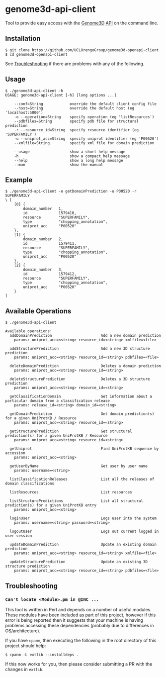 # genome3d-api-client
Tool to provide easy access with the [Genome3D](http://www.genome3d.eu) [API](http://www.genome3d.eu/api) on the command line.

## Installation

```
$ git clone https://github.com/UCLOrengoGroup/genome3d-openapi-client
$ cd genome3d-openapi-client
```

See [Troubleshooting](#troubleshooting) if there are problems with any of the following.

## Usage

```
$ ./genome3d-api-client -h
USAGE: genome3d-api-client [-h] [long options ...]

    --conf=String            override the default client config file
    --host=String            override the default host (eg 'localhost:5000')
    -o --operation=String    specify operation (eg 'listResources')
    --pdbfiles=String        specify pdb file for structural prediction
    -r --resource_id=String  specify resource identifier (eg 'SUPERFAMILY')
    -u --uniprot_acc=String  specify uniprot identifier (eg 'P00520')
    --xmlfile=String         specify xml file for domain prediction

    --usage                  show a short help message
    -h                       show a compact help message
    --help                   show a long help message
    --man                    show the manual
```

## Example

```
$ ./genome3d-api-client -o getDomainPrediction -u P00520 -r SUPERFAMILY
\ [
    [0] {
        domain_number   1,
        id              1579410,
        resource        "SUPERFAMILY",
        type            "chopping_annotation",
        uniprot_acc     "P00520"
    },
    [1] {
        domain_number   2,
        id              1579411,
        resource        "SUPERFAMILY",
        type            "chopping_annotation",
        uniprot_acc     "P00520"
    },
    [2] {
        domain_number   3,
        id              1579412,
        resource        "SUPERFAMILY",
        type            "chopping_annotation",
        uniprot_acc     "P00520"
    }
]
```

## Available Operations

```
$ ./genome3d-api-client

Available operations:
  addDomainPrediction                      Add a new domain prediction
    params: uniprot_acc=<string> resource_id=<string> xmlfile=<file>

  addStructurePrediction                   Add a new 3D structure prediction
    params: uniprot_acc=<string> resource_id=<string> pdbfiles=<file>

  deleteDomainPrediction                   Deletes a domain prediction
    params: uniprot_acc=<string> resource_id=<string>

  deleteStructurePrediction                Deletes a 3D structure prediction
    params: uniprot_acc=<string> resource_id=<string>

  getClassificationDomain                  Get information about a particular domain from a classification release
    params: release_id=<string> domain_id=<string>

  getDomainPrediction                      Get domain prediction(s) for a given UniProtKB / Resource
    params: uniprot_acc=<string> resource_id=<string>

  getStructurePrediction                   Get structural prediction(s) for a given UniProtKB / Resource
    params: uniprot_acc=<string> resource_id=<string>

  getUniprot                               Find UniProtKB sequence by accession
    params: uniprot_acc=<string>

  getUserByName                            Get user by user name
    params: username=<string>

  listClassificationReleases               List all the releases of domain classifications

  listResources                            List resources

  listStructurePredictions                 List all structural prediction(s) for a given UniProtKB entry
    params: uniprot_acc=<string>

  loginUser                                Logs user into the system
    params: username=<string> password=<string>

  logoutUser                               Logs out current logged in user session

  updateDomainPrediction                   Update an existing domain prediction
    params: uniprot_acc=<string> resource_id=<string> xmlfile=<file>

  updateStructurePrediction                Update an existing 3D structure prediction
    params: uniprot_acc=<string> resource_id=<string> pdbfiles=<file>

```

## Troubleshooting

### `Can't locate <Module>.pm in @INC ...`

This tool is written in Perl and depends on a number of useful modules.
These modules have been included as part of this project, however if this error
is being reported then it suggests that your machine is having problems accessing
these dependencies (probably due to differences in OS/architecture).

If you have `cpanm`, then executing the following in the root directory of this
project should help:

```
$ cpanm -L extlib --installdeps .
```

If this now works for you, then please consider submitting a PR with the
changes in `extlib`.
